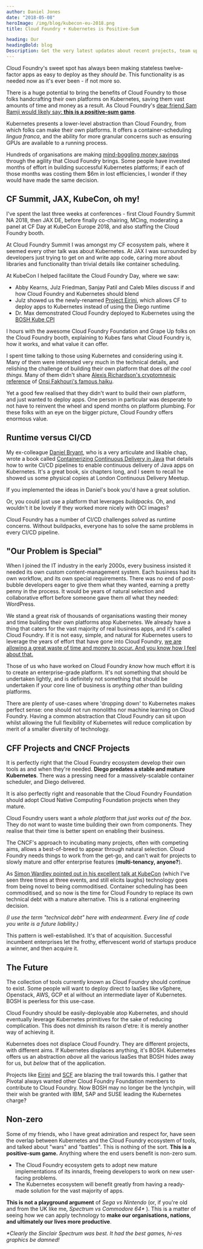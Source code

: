 ```yaml
---
author: Daniel Jones
date: "2018-05-08"
heroImage: /img/blog/kubecon-eu-2018.png
title: Cloud Foundry + Kubernetes is Positive-Sum

heading: Our
headingBold: blog
Description: Get the very latest updates about recent projects, team updates, thoughts and industry news from our team of EngineerBetter experts.
---
```


Cloud Foundry's sweet spot has always been making stateless twelve-factor apps as easy to deploy as they _should be_. This functionality is as needed now as it's ever been - if not more so.

There is a huge potential to bring the benefits of Cloud Foundry to those folks handcrafting their own platforms on Kubernetes, saving them vast amounts of time and money as a result. As Cloud Foundry's [dear friend Sam Ramji would likely say: **this is a positive-sum game**](https://www.youtube.com/watch?v=qvvwAUZYdNk).

Kubernetes presents a lower-level abstraction than Cloud Foundry, from which folks can make their own platforms. It offers a container-scheduling _lingua franca_, and the ability for more granular concerns such as ensuring GPUs are available to a running process.

Hundreds of organisations are making [mind-boggling money savings](https://youtu.be/V8w4jf5clJk?t=1314) through the agility that Cloud Foundry brings. Some people have invested months of effort in building successful Kubernetes platforms; if each of those months was costing them $6m in lost efficiencies, I wonder if they would have made the same decision.

## CF Summit, JAX, KubeCon, oh my!

I've spent the last three weeks at conferences - first Cloud Foundry Summit NA 2018, then JAX DE, before finally co-chairing, MCing, moderating a panel at CF Day at KubeCon Europe 2018, and also staffing the Cloud Foundry booth.

At Cloud Foundry Summit I was amongst my CF ecosystem pals, where it seemed every other talk was about Kubernetes. At JAX I was surrounded by developers just trying to get on and write app code, caring more about libraries and functionality than trivial details like container scheduling.

At KubeCon I helped facilitate the Cloud Foundry Day, where we saw:

* Abby Kearns, Julz Friedman, Sanjay Patil and Caleb Miles discuss if and how Cloud Foundry and Kubernetes should blend
* Julz showed us the newly-renamed [Project Eirini](https://github.com/Andrew-Edgar/cube-release), which allows CF to deploy apps to Kubernetes instead of using the Diego runtime
* Dr. Max demonstrated Cloud Foundry deployed to Kubernetes using the [BOSH Kube CPI](https://github.com/bosh-cpis/bosh-kubernetes-cpi-release)

I hours with the awesome Cloud Foundry Foundation and Grape Up folks on the Cloud Foundry booth, explaining to Kubes fans what Cloud Foundry is, how it works, and what value it can offer.

I spent time talking to those using Kubernetes and considering using it. Many of them were interested very much in the technical details, and relishing the challenge of building their own platform that does _all the cool things_. Many of them didn't share [Alexis Richardson's cryptomnesic reference](https://youtu.be/qUK-F40oLVQ?t=572) of [Onsi Fakhouri's famous haiku](https://twitter.com/onsijoe/status/598235841635360768?lang=en).

Yet a good few realised that they didn't want to build their own platform, and just wanted to deploy apps. One person in particular was desperate to not have to reinvent the wheel and spend months on platform plumbing. For these folks with an eye on the bigger picture, Cloud Foundry offers enormous value.

## Runtime versus CI/CD

My ex-colleague [Daniel Bryant](https://twitter.com/danielbryantuk), who is a very articulate and likable chap, wrote a book called [Containerizing Continuous Delivery in Java](https://www.safaribooksonline.com/library/view/containerizing-continuous-delivery/9781491986851/) that details how to write CI/CD pipelines to enable continuous delivery of Java apps on Kubernetes. It's a great book, six chapters long, and I seem to recall he showed us some physical copies at London Continuous Delivery Meetup.

If you implemented the ideas in Daniel's book you'd have a great solution.

Or, you could just use a platform that leverages _buildpacks_. Oh, and wouldn't it be lovely if they worked more nicely with OCI images?

Cloud Foundry has a number of CI/CD challenges _solved_ as runtime concerns. Without buildpacks, everyone has to solve the same problems in every CI/CD pipeline.

## "Our Problem is Special"

When I joined the IT industry in the early 2000s, every business insisted it needed its own custom content-management system. Each business had its own workflow, and its own special requirements. There was no end of post-bubble developers eager to give them what they wanted, earning a pretty penny in the process. It would be years of natural selection and collaborative effort before someone gave them _all_ what they needed: WordPress.

We stand a great risk of thousands of organisations wasting their money and time building their own platforms atop Kubernetes. We already have a thing that caters for the vast majority of real business apps, and it's called Cloud Foundry. If it is not easy, simple, and natural for Kubernetes users to leverage the years of effort that have gone into Cloud Foundry, [we are allowing a great waste of time and money to occur. And you know how I feel about that.](https://youtu.be/QWMUYl0BkEI?t=1167)

Those of us who have worked on Cloud Foundry _know_ how much effort it is to create an enterprise-grade platform. It's not something that should be undertaken lightly, and is definitely not something that should be undertaken if your core line of business is _anything other_ than building platforms.

There are plenty of use-cases where 'dropping down' to Kubernetes makes perfect sense: one should not run monoliths nor machine learning on Cloud Foundry. Having a common abstraction that Cloud Foundry can sit upon whilst allowing the full flexibility of Kubernetes will reduce complication by merit of a smaller diversity of technology.

## CFF Projects and CNCF Projects

It is perfectly right that the Cloud Foundry ecosystem develop their own tools as and when they're needed. **Diego predates a stable and mature Kubernetes**. There was a pressing need for a massively-scalable container scheduler, and Diego delivered.

It is also perfectly right and reasonable that the Cloud Foundry Foundation should adopt Cloud Native Computing Foundation projects when they mature.

Cloud Foundry users want a _whole platform_ that _just works out of the box_. They do not want to waste time building their own from components. They realise that their time is better spent on enabling their business.

The CNCF's approach to incubating many projects, often with competing aims, allows a best-of-breed to appear through natural selection. Cloud Foundry needs things to work from the get-go, and can't wait for projects to slowly mature and offer enterprise features (**multi&#8209;tenancy,&nbsp;anyone?**).

As [Simon Wardley pointed out in his excellent talk at KubeCon](https://www.youtube.com/watch?v=xlNYYy8pzB4) (which I've seen three times at three events, and still elicits laughs) technology goes from being novel to being commoditised. Container scheduling has been commoditised, and so now is the time for Cloud Foundry to replace its own technical debt with a mature alternative. This is a rational engineering decision.

_(I use the term "technical debt" here with endearment. Every line of code you write is a future liability.)_

This pattern is well-established. It's that of acquisition. Successful incumbent enterprises let the frothy, effervescent world of startups produce a winner, and then acquire it.

## The Future

The collection of tools currently known as Cloud Foundry should continue to exist. Some people will want to deploy direct to IaaSes like vSphere, Openstack, AWS, GCP et al without an intermediate layer of Kubernetes. BOSH is peerless for this use-case.

Cloud Foundry should be easily-deployable atop Kubernetes, and should eventually leverage Kubernetes primitives for the sake of reducing complication. This does not diminish its raison d'etre: it is merely another way of achieving it.

Kubernetes does not displace Cloud Foundry. They are different projects, with different aims. If Kubernetes displaces anything, it's BOSH. Kubernetes offers us an abstraction _above_ all the various IaaSes that BOSH hides away for us, but _below_ that of the application.

Projects like [Eirini](https://docs.google.com/document/d/1qs6UQQDWMkfOpY19XqS3CfvI00jCns876TjplJ6E95s/edit#heading=h.poicq8c1xfqn) and [SCF](https://github.com/SUSE/scf) are blazing the trail towards this. I gather that Pivotal always wanted other Cloud Foundry Foundation members to contribute to Cloud Foundry. Now BOSH may no longer be the lynchpin, will their wish be granted with IBM, SAP and SUSE leading the Kubernetes charge?

## Non-zero

Some of my friends, who I have great admiration and respect for, have seen the overlap between Kubernetes and the Cloud Foundry ecosystem of tools, and talked about "wars" and "battles". This is nothing of the sort. **This is a positive-sum game.** Anything where the end users benefit is non-zero sum.

* The Cloud Foundry ecosystem gets to adopt new mature implementations of its innards, freeing developers to work on new user-facing problems.
* The Kubernetes ecosystem will benefit greatly from having a ready-made solution for the vast majority of apps.

**This is not a playground argument** of _Sega vs Nintendo_ (or, if you're old and from the UK like me, _Spectrum vs Commodore 64*_ ). This is a matter of seeing how we can apply technology to **make our organisations, nations, and ultimately our lives more productive**.



_*Clearly the Sinclair Spectrum was best. It had the best games, hi-res graphics be damned!_

